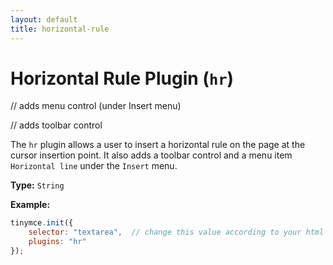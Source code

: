 ```yaml
---
layout: default
title: horizontal-rule
---
```


# Horizontal Rule Plugin (`hr`)

// adds menu control (under Insert menu)

// adds toolbar control

The `hr` plugin allows a user to insert a horizontal rule on the page at the cursor insertion point. It also adds a toolbar control and a menu item `Horizontal line` under the `Insert` menu.

**Type:** `String`

**Example:**

```js
tinymce.init({
    selector: "textarea",  // change this value according to your html
    plugins: "hr"
});
```


